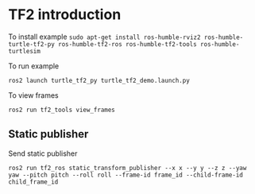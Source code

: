 # TF2 introduction

To install example 
` sudo apt-get install ros-humble-rviz2 ros-humble-turtle-tf2-py ros-humble-tf2-ros ros-humble-tf2-tools ros-humble-turtlesim `

To run example


` ros2 launch turtle_tf2_py turtle_tf2_demo.launch.py `

To view frames

` ros2 run tf2_tools view_frames `


## Static publisher

Send static publisher 

` ros2 run tf2_ros static_transform_publisher --x x --y y --z z --yaw yaw --pitch pitch --roll roll --frame-id frame_id --child-frame-id child_frame_id `
